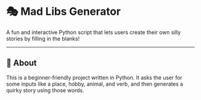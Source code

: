 # 🎭 Mad Libs Generator

A fun and interactive Python script that lets users create their own silly stories by filling in the blanks!

---

## 📌 About

This is a beginner-friendly project written in Python. It asks the user for some inputs like a place, hobby, animal, and verb, and then generates a quirky story using those words.

